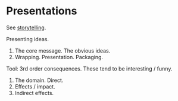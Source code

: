 # Presentations

See [storytelling](storytelling.md).



Presenting ideas.

1. The core message. The obvious ideas.
2. Wrapping. Presentation. Packaging.



Tool: 3rd order consequences. These tend to be interesting / funny.

1. The domain. Direct.
2. Effects / impact.
3. Indirect effects.



